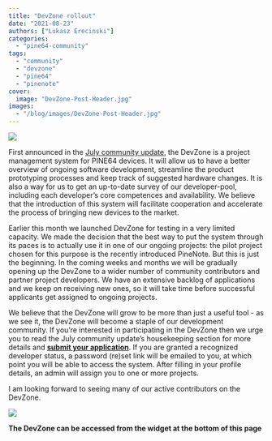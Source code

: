 ```yaml
---
title: "DevZone rollout"
date: "2021-08-23"
authors: ["Lukasz Erecinski"]
categories:
  - "pine64-community"
tags: 
  - "community"
  - "devzone"
  - "pine64"
  - "pinenote"
cover: 
  image: "DevZone-Post-Header.jpg"
images:
  - "/blog/images/DevZone-Post-Header.jpg"
---
```


![](/blog/images/DevZone-Post-Header.jpg)

First announced in the [July community update](https://www.pine64.org/2021/07/15/july-update/), the DevZone is a project management system for PINE64 devices. It will allow us to have a better overview of ongoing software development, streamline the product prototyping processes and keep track of suggested hardware changes. It is also a way for us to get an up-to-date survey of our developer-pool, including each developer’s core competences and availability. We believe that the introduction of this system will facilitate cooperation and accelerate the process of bringing new devices to the market. 

Earlier this month we launched DevZone for testing in a very limited capacity. We made the decision that the best way to put the system through its paces is to actually use it in one of our ongoing projects: the pilot project chosen for this purpose is the recently introduced PineNote. But this is just the beginning. In the coming weeks and months we will be gradually opening up the DevZone to a wider number of community contributors and partner project developers. We have an extensive backlog of applications and we keep on receiving new ones, so it will take time before successful applicants get assigned to ongoing projects. 

We believe that the DevZone will grow to be more than just a useful tool - as we see it, the DevZone will become a staple of our development community. If you’re interested in participating in the DevZone then we urge you to read the July community update’s housekeeping section for more details and [**submit your application**](https://devzone.pine64.org/signup.php). If you are granted a recognized developer status, a password (re)set link will be emailed to you, at which point you will be able to access the system. After filling in your profile details, an admin will assign you to one or more projects.

I am looking forward to seeing many of our active contributors on the DevZone. 

![](/blog/images/devzoneaccess-1024x238.jpg)

**The DevZone can be accessed from the widget at the bottom of this page**
